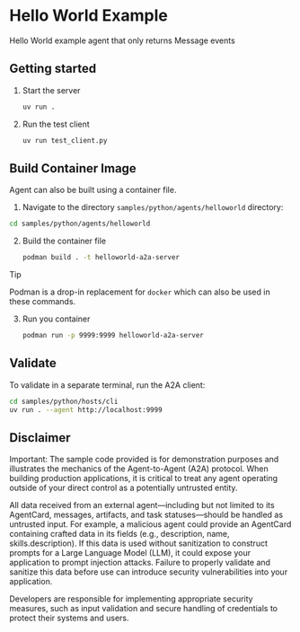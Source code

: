 # Hello World Example

Hello World example agent that only returns Message events

## Getting started

1. Start the server

   ```bash
   uv run .
   ```

2. Run the test client

   ```bash
   uv run test_client.py
   ```

## Build Container Image

Agent can also be built using a container file.

1. Navigate to the directory `samples/python/agents/helloworld` directory:

  ```bash
  cd samples/python/agents/helloworld
  ```

2. Build the container file

    ```bash
    podman build . -t helloworld-a2a-server
    ```

> [!Tip]  
> Podman is a drop-in replacement for `docker` which can also be used in these commands.

3. Run you container

    ```bash
    podman run -p 9999:9999 helloworld-a2a-server
    ```

## Validate

To validate in a separate terminal, run the A2A client:

```bash
cd samples/python/hosts/cli
uv run . --agent http://localhost:9999
```


## Disclaimer
Important: The sample code provided is for demonstration purposes and illustrates the mechanics of the Agent-to-Agent (A2A) protocol. When building production applications, it is critical to treat any agent operating outside of your direct control as a potentially untrusted entity.

All data received from an external agent—including but not limited to its AgentCard, messages, artifacts, and task statuses—should be handled as untrusted input. For example, a malicious agent could provide an AgentCard containing crafted data in its fields (e.g., description, name, skills.description). If this data is used without sanitization to construct prompts for a Large Language Model (LLM), it could expose your application to prompt injection attacks.  Failure to properly validate and sanitize this data before use can introduce security vulnerabilities into your application.

Developers are responsible for implementing appropriate security measures, such as input validation and secure handling of credentials to protect their systems and users.
